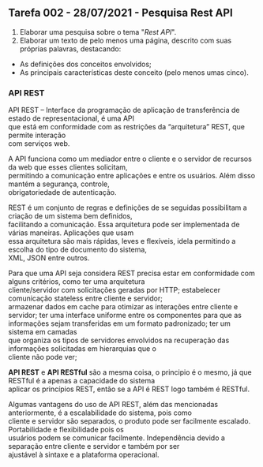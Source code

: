 ## Tarefa 002 - 28/07/2021 - Pesquisa Rest API

1. Elaborar uma pesquisa sobre o tema "_Rest API_".
2. Elaborar um texto de pelo menos uma página, descrito com suas próprias palavras, destacando:
* As definições dos conceitos envolvidos;
* As principais características deste conceito (pelo menos umas cinco).

### API REST

API REST – Interface da programação de aplicação de transferência de estado de representacional, é uma API  
que está em conformidade com as restrições da “arquitetura” REST, que permite interação  
com serviços web.  

A API funciona como um mediador entre o cliente e o servidor de recursos da web que esses clientes solicitam,  
permitindo a comunicação entre aplicações e entre os usuários. Além disso mantém a segurança, controle,  
obrigatoriedade de autenticação. 

REST é um conjunto de regras e definições de se seguidas possibilitam a criação de um sistema bem definidos,  
facilitando a comunicação. Essa arquitetura pode ser implementada de várias maneiras. Aplicações que usam  
essa arquitetura são mais rápidas, leves e flexíveis, idela permitindo a escolha do tipo de documento do sistema,  
XML, JSON entre outros.

Para que uma API seja considera REST precisa estar em conformidade com alguns critérios, como ter uma arquitetura  
cliente/servidor com solicitações geradas por HTTP; estabelecer comunicação stateless entre cliente e servidor;  
armazenar dados em cache para otimizar as interações entre cliente e servidor; ter uma interface uniforme entre 
os componentes para que as informações sejam transferidas em um formato padronizado; ter um sistema em camadas  
que organiza os tipos de servidores envolvidos na recuperação das informações solicitadas em hierarquias que o  
cliente não pode ver; 

**API REST** e **API RESTful** são a mesma coisa, o principio é o mesmo, já que RESTful é a apenas a capacidade do sistema  
aplicar os princípios REST, então se a API é REST logo também é RESTful.

Algumas vantagens do uso de API REST, além das mencionadas anteriormente, é a escalabilidade do sistema, pois como  
cliente e servidor são separados, o produto pode ser facilmente escalado. Portabilidade e flexibilidade pois os  
usuários podem se comunicar facilmente. Independência devido a separação entre cliente e servidor e também por ser  
ajustável à sintaxe e a plataforma operacional. 


